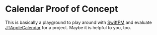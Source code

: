 #  Calendar Proof of Concept

This is basically a playground to play around with [SwiftPM](https://github.com/apple/swift-package-manager) and evaluate [JTAppleCalendar](https://github.com/patchthecode/JTAppleCalendar) for a project. Maybe it is helpful to you, too.
